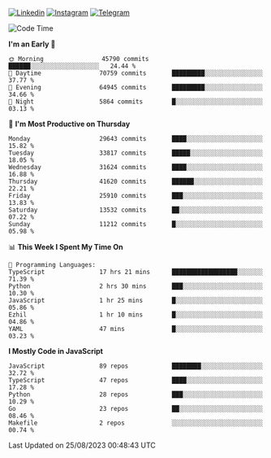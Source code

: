 [![Linkedin](https://img.shields.io/badge/-Archie-blue?style=flat-square&labelColor=gray&logo=Linkedin&logoColor=white&link=https://www.linkedin.com/in/archisdi)](https://www.linkedin.com/in/archisdi)
[![Instagram](https://img.shields.io/badge/-@archisdi-orange?style=flat-square&labelColor=gray&logo=Instagram&logoColor=white&link=https://www.instagram.com/archisdi)](https://www.instagram.com/archisdi)
[![Telegram](https://img.shields.io/badge/-aai-informational?style=flat-square&labelColor=gray&logo=telegram&logoColor=white&link=https://t.me/archisdi)](https://t.me/archisdi)

<!--START_SECTION:waka-->
![Code Time](http://img.shields.io/badge/Code%20Time-2%2C350%20hrs%2047%20mins-blue)

**I'm an Early 🐤** 

```text
🌞 Morning                45790 commits       ██████░░░░░░░░░░░░░░░░░░░   24.44 % 
🌆 Daytime                70759 commits       █████████░░░░░░░░░░░░░░░░   37.77 % 
🌃 Evening                64945 commits       █████████░░░░░░░░░░░░░░░░   34.66 % 
🌙 Night                  5864 commits        █░░░░░░░░░░░░░░░░░░░░░░░░   03.13 % 
```
📅 **I'm Most Productive on Thursday** 

```text
Monday                   29643 commits       ████░░░░░░░░░░░░░░░░░░░░░   15.82 % 
Tuesday                  33817 commits       █████░░░░░░░░░░░░░░░░░░░░   18.05 % 
Wednesday                31624 commits       ████░░░░░░░░░░░░░░░░░░░░░   16.88 % 
Thursday                 41620 commits       ██████░░░░░░░░░░░░░░░░░░░   22.21 % 
Friday                   25910 commits       ███░░░░░░░░░░░░░░░░░░░░░░   13.83 % 
Saturday                 13532 commits       ██░░░░░░░░░░░░░░░░░░░░░░░   07.22 % 
Sunday                   11212 commits       █░░░░░░░░░░░░░░░░░░░░░░░░   05.98 % 
```


📊 **This Week I Spent My Time On** 

```text
💬 Programming Languages: 
TypeScript               17 hrs 21 mins      ██████████████████░░░░░░░   71.39 % 
Python                   2 hrs 30 mins       ███░░░░░░░░░░░░░░░░░░░░░░   10.30 % 
JavaScript               1 hr 25 mins        █░░░░░░░░░░░░░░░░░░░░░░░░   05.86 % 
Ezhil                    1 hr 10 mins        █░░░░░░░░░░░░░░░░░░░░░░░░   04.86 % 
YAML                     47 mins             █░░░░░░░░░░░░░░░░░░░░░░░░   03.23 % 
```

**I Mostly Code in JavaScript** 

```text
JavaScript               89 repos            ████████░░░░░░░░░░░░░░░░░   32.72 % 
TypeScript               47 repos            ████░░░░░░░░░░░░░░░░░░░░░   17.28 % 
Python                   28 repos            ███░░░░░░░░░░░░░░░░░░░░░░   10.29 % 
Go                       23 repos            ██░░░░░░░░░░░░░░░░░░░░░░░   08.46 % 
Makefile                 2 repos             ░░░░░░░░░░░░░░░░░░░░░░░░░   00.74 % 
```




 Last Updated on 25/08/2023 00:48:43 UTC
<!--END_SECTION:waka-->
